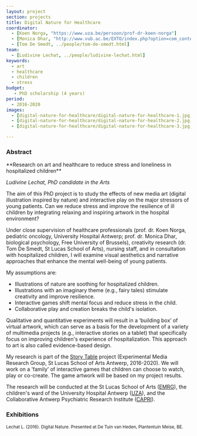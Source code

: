 ```yaml
---
layout: project
section: projects
title: Digital Nature for Healthcare
coordinator:
  - [Koen Norga, "https://www.uza.be/persoon/prof-dr-koen-norga"]
  - [Monica Dhar, "http://www.vub.ac.be/EXTO/index.php?option=com_content&task=view&id=134"]
  - [Tom De Smedt, ../people/tom-de-smedt.html]
team:
  - [Ludivine Lechat, ../people/ludivine-lechat.html]
keywords:
  - art
  - healthcare
  - children
  - stress
budget:
   - PhD scholarship (4 years)
period:
  - 2016-2020
images:
  - [digital-nature-for-healthcare/digital-nature-for-healthcare-1.jpg, © Ludivine Lechat]
  - [digital-nature-for-healthcare/digital-nature-for-healthcare-2.jpg, © Ludivine Lechat]
  - [digital-nature-for-healthcare/digital-nature-for-healthcare-3.jpg, © Ludivine Lechat]

---
```


<h3>Abstract</h3>
**Research on art and healthcare to reduce stress and loneliness in hospitalized children**

*Ludivine Lechat, PhD candidate in the Arts*

The aim of this PhD project is to study the effects of new media art (digital illustration inspired by nature) and interactive play on the major stressors of young patients. Can we reduce stress and improve the resilience of ill children by integrating relaxing and inspiring artwork in the hospital environment? 

Under close supervision of healthcare professionals (prof. dr. Koen Norga, pediatric oncology, University Hospital Antwerp; prof. dr. Monica Dhar, biological psychology, Free University of Brussels), creativity research (dr. Tom De Smedt, St Lucas School of Arts), nursing staff, and in consultation with hospitalized children, I will examine visual aesthetics and narrative approaches that enhance the mental well-being of young patients.

My assumptions are:
- Illustrations of nature are soothing for hospitalized children.
- Illustrations with an imaginary theme (e.g., fairy tales) stimulate creativity and improve resilience.
- Interactive games shift mental focus and reduce stress in the child.
- Collaborative play and creation breaks the child's isolation.

Qualitative and quantitative experiments will result in a ‘building box’ of virtual artwork, which can serve as a basis for the development of a variety of multimedia projects (e.g., interactive stories on a tablet) that specifically focus on improving children's experience of hospitalization. This approach to art is also called evidence-based design.

My research is part of the <a href="../projects/story-table.html">Story Table</a> project (Experimental Media Research Group, St Lucas School of Arts Antwerp, 2016-2020). We will work on a ’family’ of interactive games that children can choose to watch, play or co-create. The game artwork will be based on my project results. 

The research will be conducted at the St Lucas School of Arts (<a href="https://www.emrg.be">EMRG</a>), the children's ward of the University Hospital Antwerp (<a href="https://www.uza.be">UZA</a>), and the Collaborative Antwerp Psychiatric Research Institute (<a href="https://www.uantwerpen.be/en/rg/capri/">CAPRI</a>).

<h3>Exhibitions</h3>
<p class="cite"><small>Lechat L. (2016). Digital Nature. Presented at De Tuin van Heden, Plantentuin Meise, BE.</small></p>